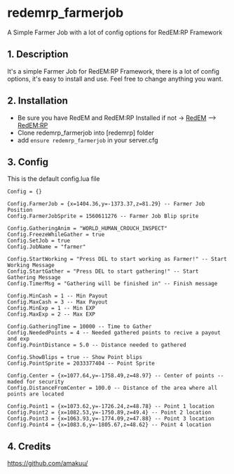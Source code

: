 # redemrp_farmerjob
A Simple Farmer Job with a lot of config options for RedEM:RP Framework

## 1. Description
It's a simple Farmer Job for RedEM:RP Framework, there is a lot of config options,
it's easy to install and use. Feel free to change anything you want.

## 2. Installation
- Be sure you have RedEM and RedEM:RP Installed
if not -> [RedEM](https://github.com/kanersps/redem) --> [RedEM:RP](https://github.com/RedEM-RP/redem_roleplay)
- Clone redemrp_farmerjob into [redemrp] folder
- add ```ensure redemrp_farmerjob``` in your server.cfg

## 3. Config

This is the default config.lua file
```
Config = {}

Config.FarmerJob = {x=1404.36,y=-1373.37,z=81.29} -- Farmer Job Position
Config.FarmerJobSprite = 1560611276 -- Farmer Job Blip sprite

Config.GatheringAnim = "WORLD_HUMAN_CROUCH_INSPECT"
Config.FreezeWhileGather = true
Config.SetJob = true
Config.JobName = "farmer"

Config.StartWorking = "Press DEL to start working as Farmer!" -- Start Working Message
Config.StartGather = "Press DEL to start gathering!" -- Start Gathering Message
Config.TimerMsg = "Gathering will be finished in" -- Finish message

Config.MinCash = 1 -- Min Payout
Config.MaxCash = 3 -- Max Payout
Config.MinExp = 1 -- Min EXP
Config.MaxExp = 2 -- Max EXP

Config.GatheringTime = 10000 -- Time to Gather
Config.NeededPoints = 4 -- Needed gathered points to recive a payout and exp
Config.PointDistance = 5.0 -- Distance needed to gathered

Config.ShowBlips = true -- Show Point blips
Config.PointSprite = 2033377404 -- Point Sprite

Config.Center = {x=1077.64,y=-1758.49,z=48.97} -- Center of points -- maded for security
Config.DistanceFromCenter = 100.0 -- Distance of the area where all points are located 

Config.Point1 = {x=1073.62,y=-1726.24,z=48.78} -- Point 1 location
Config.Point2 = {x=1082.53,y=-1750.89,z=49.4} -- Point 2 location
Config.Point3 = {x=1063.93,y=-1774.09,z=47.88} -- Point 3 location
Config.Point4 = {x=1083.6,y=-1805.67,z=48.62} -- Point 4 location
```

## 4. Credits
https://github.com/amakuu/
